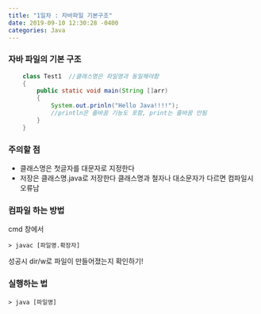 ```yaml
---
title: "1일차 : 자바파일 기본구조"
date: 2019-09-10 12:30:28 -0400
categories: Java
---
```


### 자바 파일의 기본 구조

```java
	class Test1  //클래스명은 파일명과 동일해야함
	{
		public static void main(String []arr)
		{
			System.out.prinln("Hello Java!!!!"); 
			//println은 줄바꿈 기능도 포함, print는 줄바꿈 안됨
		}
	}

```

### 주의할 점
* 클래스명은 첫글자를 대문자로 지정한다
* 저장은 클래스명.java로 저장한다
클래스명과 철자나 대소문자가 다르면 컴파일시 오류남

### 컴파일 하는 방법
cmd 창에서
```
> javac [파일명.확장자]
```
성공시 dir/w로 파일이 만들어졌는지 확인하기!

### 실행하는 법
```
> java [파일명]
```
